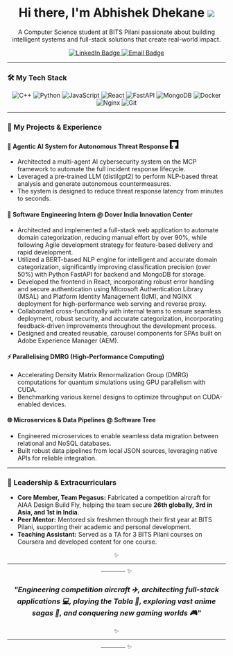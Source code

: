 <div id="header" align="center">
  <h1>
    Hi there, I'm Abhishek Dhekane 
    <img src="https://media.giphy.com/media/hvRJCLFzcasrR4ia7z/giphy.gif" width="30px"/>
  </h1>
  <p>
    A Computer Science student at BITS Pilani passionate about building intelligent systems and full-stack solutions that create real-world impact.
  </p>
  <div id="badges" align="center">
    <a href="https://www.linkedin.com/in/abhishek-dhekane-6639b1264/">
      <img src="https://img.shields.io/badge/LinkedIn-blue?style=for-the-badge&logo=linkedin&logoColor=white" alt="LinkedIn Badge"/>
    </a>
    <a href="mailto:abhisheks.dhekane@gmail.com">
      <img src="https://img.shields.io/badge/Email-red?style=for-the-badge&logo=gmail&logoColor=white" alt="Email Badge"/>
    </a>
  </div>
  <hr/>
</div>

<h3>🛠️ My Tech Stack</h3>

<p align="center">
  <img src="https://img.shields.io/badge/C%2B%2B-00599C?style=for-the-badge&logo=c%2B%2B&logoColor=white" alt="C++"/>
  <img src="https://img.shields.io/badge/Python-3776AB?style=for-the-badge&logo=python&logoColor=white" alt="Python"/>
  <img src="https://img.shields.io/badge/JavaScript-F7DF1E?style=for-the-badge&logo=javascript&logoColor=black" alt="JavaScript"/>
<!--   <img src="https://img.shields.io/badge/CUDA-76B900?style=for-the-badge&logo=nvidia&logoColor=white" alt="CUDA"/> -->
  <img src="https://img.shields.io/badge/React-20232A?style=for-the-badge&logo=react&logoColor=61DAFB" alt="React"/>
  <img src="https://img.shields.io/badge/FastAPI-009688?style=for-the-badge&logo=fastapi&logoColor=white" alt="FastAPI"/>
  <img src="https://img.shields.io/badge/MongoDB-47A248?style=for-the-badge&logo=mongodb&logoColor=white" alt="MongoDB"/>
  <img src="https://img.shields.io/badge/Docker-2496ED?style=for-the-badge&logo=docker&logoColor=white" alt="Docker"/>
  <img src="https://img.shields.io/badge/Nginx-009639?style=for-the-badge&logo=nginx&logoColor=white" alt="Nginx"/>
<!--   <img src="https://img.shields.io/badge/Microsoft_Azure-0089D6?style=for-the-badge&logo=microsoft-azure&logoColor=white" alt="Azure"/> -->
  <img src="https://img.shields.io/badge/Git-F05032?style=for-the-badge&logo=git&logoColor=white" alt="Git"/>
</p>

---

### 🚀 My Projects & Experience

#### 🤖 Agentic AI System for Autonomous Threat Response <a href="https://github.com/asdhekane/agentic-cybersec" target="_blank"><img src="https://raw.githubusercontent.com/edent/SuperTinyIcons/master/images/svg/github.svg" alt="GitHub" width="20"></a>
- Architected a multi-agent AI cybersecurity system on the MCP framework to automate the full incident response lifecycle.
- Leveraged a pre-trained LLM (distilgpt2) to perform NLP-based threat analysis and generate autonomous countermeasures.
- The system is designed to reduce threat response latency from minutes to seconds.

#### 🏢 Software Engineering Intern @ Dover India Innovation Center
- Architected and implemented a full-stack web application to automate domain categorization, reducing manual effort by over 90%,
while following Agile development strategy for feature-based delivery and rapid development.
- Utilized a BERT-based NLP engine for intelligent and accurate domain categorization, significantly improving classification
precision (over 50%) with Python FastAPI for backend and MongoDB for storage.
- Developed the frontend in React, incorporating robust error handling and secure authentication using Microsoft Authentication Library
(MSAL) and Platform Identity Management (IdM), and NGINX deployment for high-performance web serving and reverse proxy.
- Collaborated cross-functionally with internal teams to ensure seamless deployment, robust security, and accurate categorization,
incorporating feedback-driven improvements throughout the development process.
- Designed and created reusable, carousel components for SPAs built on Adobe Experience Manager (AEM).

#### ⚡ Parallelising DMRG (High-Performance Computing)
- Accelerating Density Matrix Renormalization Group (DMRG) computations for quantum simulations using GPU parallelism with CUDA.
- Benchmarking various kernel designs to optimize throughput on CUDA-enabled devices.

#### 🌐 Microservices & Data Pipelines @ Software Tree
- Engineered microservices to enable seamless data migration between relational and NoSQL databases.
- Built robust data pipelines from local JSON sources, leveraging native APIs for reliable integration.

---

### 🌟 Leadership & Extracurriculars

- **Core Member, Team Pegasus:** Fabricated a competition aircraft for AIAA Design Build Fly, helping the team secure **26th globally, 3rd in Asia, and 1st in India**.
- **Peer Mentor:** Mentored six freshmen through their first year at BITS Pilani, supporting their academic and personal development.
- **Teaching Assistant:** Served as a TA for 3 BITS Pilani courses on Coursera and developed content for one course.


<p align="center">
  ✨ ⎯⎯⎯⎯⎯⎯⎯⎯⎯⎯⎯⎯⎯⎯⎯⎯⎯⎯⎯⎯⎯⎯⎯⎯⎯⎯⎯⎯⎯⎯⎯⎯⎯⎯⎯⎯⎯⎯⎯⎯⎯⎯⎯⎯⎯⎯⎯⎯⎯⎯⎯⎯⎯⎯⎯⎯⎯⎯⎯⎯⎯⎯⎯⎯⎯⎯⎯⎯⎯⎯⎯⎯⎯⎯⎯⎯⎯⎯⎯⎯ ✨
</p>

<h3 align="center">
  <i>"Engineering competition aircraft ✈️, architecting full-stack applications 💻, playing the Tabla 🥁, exploring vast anime sagas 🍥, and conquering new gaming worlds 🎮"</i>
</h3>

<p align="center">
  ✨ ⎯⎯⎯⎯⎯⎯⎯⎯⎯⎯⎯⎯⎯⎯⎯⎯⎯⎯⎯⎯⎯⎯⎯⎯⎯⎯⎯⎯⎯⎯⎯⎯⎯⎯⎯⎯⎯⎯⎯⎯⎯⎯⎯⎯⎯⎯⎯⎯⎯⎯⎯⎯⎯⎯⎯⎯⎯⎯⎯⎯⎯⎯⎯⎯⎯⎯⎯⎯⎯⎯⎯⎯⎯⎯⎯⎯⎯⎯⎯⎯ ✨
</p>
